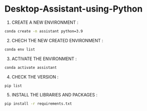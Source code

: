 # Desktop-Assistant-using-Python
1. CREATE A NEW ENVIRONMENT :

```bash
conda create -n assistant python=3.9
```

2. CHECH THE NEW CREATED ENVIRONMENT :

```bash
conda env list  
```

3. ACTIVATE THE ENVIRONMENT :

```bash
conda activate assistant 
```

4. CHECK THE VERSION :

```bash
pip list 
```

5. INSTALL THE LIBRARIES AND PACKAGES :

```bash
pip install -r requirements.txt 
```
 